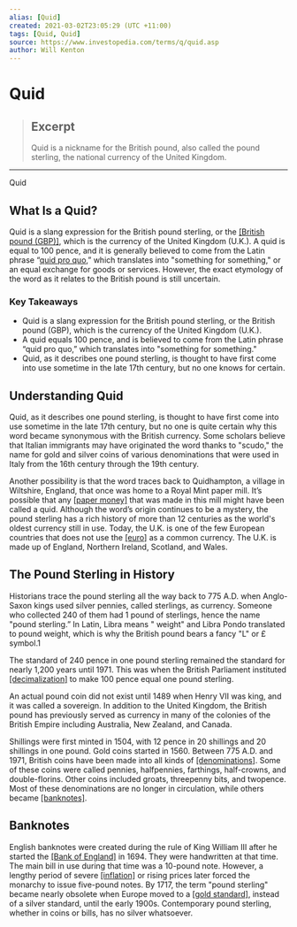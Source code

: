 ```yaml
---
alias: [Quid]
created: 2021-03-02T23:05:29 (UTC +11:00)
tags: [Quid, Quid]
source: https://www.investopedia.com/terms/q/quid.asp
author: Will Kenton
---
```


# Quid

> ## Excerpt
> Quid is a nickname for the British pound, also called the pound sterling, the national currency of the United Kingdom.

---

Quid
## What Is a Quid?

Quid is a slang expression for the British pound sterling, or the [[British pound (GBP)]](https://www.investopedia.com/terms/g/gbp.asp), which is the currency of the United Kingdom (U.K.). A quid is equal to 100 pence, and it is generally believed to come from the Latin phrase “[quid pro quo](https://www.investopedia.com/terms/q/quidproquo.asp),” which translates into "something for something," or an equal exchange for goods or services. However, the exact etymology of the word as it relates to the British pound is still uncertain.

### Key Takeaways

-   Quid is a slang expression for the British pound sterling, or the British pound (GBP), which is the currency of the United Kingdom (U.K.).
-   A quid equals 100 pence, and is believed to come from the Latin phrase “quid pro quo,” which translates into "something for something."
-   Quid, as it describes one pound sterling, is thought to have first come into use sometime in the late 17th century, but no one knows for certain.

## Understanding Quid

Quid, as it describes one pound sterling, is thought to have first come into use sometime in the late 17th century, but no one is quite certain why this word became synonymous with the British currency. Some scholars believe that Italian immigrants may have originated the word thanks to "scudo," the name for gold and silver coins of various denominations that were used in Italy from the 16th century through the 19th century.

Another possibility is that the word traces back to Quidhampton, a village in Wiltshire, England, that once was home to a Royal Mint paper mill. It’s possible that any [[paper money]](https://www.investopedia.com/terms/p/paper_money.asp) that was made in this mill might have been called a quid. Although the word’s origin continues to be a mystery, the pound sterling has a rich history of more than 12 centuries as the world's oldest currency still in use. Today, the U.K. is one of the few European countries that does not use the [[euro]](https://www.investopedia.com/terms/e/euro.asp) as a common currency. The U.K. is made up of England, Northern Ireland, Scotland, and Wales.

## The Pound Sterling in History

Historians trace the pound sterling all the way back to 775 A.D. when Anglo-Saxon kings used silver pennies, called sterlings, as currency. Someone who collected 240 of them had 1 pound of sterlings, hence the name "pound sterling.” In Latin, Libra means " weight" and Libra Pondo translated to pound weight, which is why the British pound bears a fancy "L" or £ symbol.1

The standard of 240 pence in one pound sterling remained the standard for nearly 1,200 years until 1971. This was when the British Parliament instituted [[decimalization]](https://www.investopedia.com/terms/d/decimalization.asp) to make 100 pence equal one pound sterling.

An actual pound coin did not exist until 1489 when Henry VII was king, and it was called a sovereign. In addition to the United Kingdom, the British pound has previously served as currency in many of the colonies of the British Empire including Australia, New Zealand, and Canada.

Shillings were first minted in 1504, with 12 pence in 20 shillings and 20 shillings in one pound. Gold coins started in 1560. Between 775 A.D. and 1971, British coins have been made into all kinds of [[denominations]](https://www.investopedia.com/terms/d/denomination.asp). Some of these coins were called pennies, halfpennies, farthings, half-crowns, and double-florins. Other coins included groats, threepenny bits, and twopence. Most of these denominations are no longer in circulation, while others became [[banknotes]](https://www.investopedia.com/terms/b/banknote.asp).

## Banknotes

English banknotes were created during the rule of King William III after he started the [[Bank of England]](https://www.investopedia.com/terms/b/boe.asp) in 1694. They were handwritten at that time. The main bill in use during that time was a 10-pound note. However, a lengthy period of severe [[inflation]](https://www.investopedia.com/terms/i/inflation.asp) or rising prices later forced the monarchy to issue five-pound notes. By 1717, the term "pound sterling" became nearly obsolete when Europe moved to a [[gold standard]](https://www.investopedia.com/terms/g/goldstandard.asp), instead of a silver standard, until the early 1900s. Contemporary pound sterling, whether in coins or bills, has no silver whatsoever.
